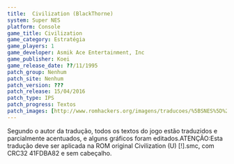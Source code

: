 ```yaml
---
title:  Civilization (BlackThorne)
system: Super NES
platform: Console
game_title: Civilization
game_category: Estratégia
game_players: 1
game_developer: Asmik Ace Entertainment, Inc
game_publisher: Koei
game_release_date: ??/11/1995
patch_group: Nenhum
patch_site: Nenhum
patch_version: ???
patch_release: 15/04/2016
patch_type: IPS
patch_progress: Textos
patch_images: [http://www.romhackers.org/imagens/traducoes/%5BSNES%5D%20Civilization%20-%20BlackThorne%20-%201.png,http://www.romhackers.org/imagens/traducoes/%5BSNES%5D%20Civilization%20-%20BlackThorne%20-%202.png,http://www.romhackers.org/imagens/traducoes/%5BSNES%5D%20Civilization%20-%20BlackThorne%20-%203.png]
---
```

Segundo o autor da tradução, todos os textos do jogo estão traduzidos e parcialmente acentuados, e alguns gráficos foram editados.ATENÇÃO:Esta tradução deve ser aplicada na ROM original Civilization (U) [!].smc, com CRC32 41FDBA82 e sem cabeçalho.